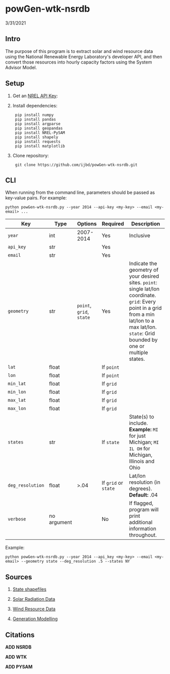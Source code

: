 # powGen-wtk-nsrdb
3/31/2021

## Intro
The purpose of this program is to extract solar and wind resource data using the National Renewable Energy Laboratory's developer API, and then convert those resources into hourly capacity factors using the System Advisor Model. 

## Setup
1. Get an [NREL API Key](https://developer.nrel.gov/signup/):

2. Install dependencies:

        pip install numpy
        pip install pandas
        pip install argparse
        pip install geopandas
        pip install NREL-PySAM
        pip install shapely
        pip install requests
        pip install matplotlib
        
3. Clone repository:

        git clone https://github.com/ijbd/powGen-wtk-nsrdb.git


## CLI

When running from the command line, parameters should be passed as key-value pairs. For example:

    python powGen-wtk-nsrdb.py --year 2014 --api-key <my-key> --email <my-email> ...

| Key   | Type | Options | Required | Description|
| ----- | ---- | --------| -------- | ---------- |
| `year`  | int  | 2007-2014| Yes     | Inclusive  |
| `api_key` | str |         | Yes     |            |
| `email`  | str  |         | Yes     |            |
| `geometry` | str | `point`, `grid`, `state` | Yes | Indicate the geometry of your desired sites. `point`: single lat/lon coordinate. `grid`: Every point in a grid from a min lat/lon to a max lat/lon. `state`: Grid bounded by one or multiple states.|
| `lat`   | float |         | If `point` |            |
| `lon`   | float |         | If `point` |            |
| `min_lat`   | float |         | If `grid` |            |
| `min_lon`   | float |         | If `grid` |            |
| `max_lat`   | float |         | If `grid` |            |
| `max_lon`   | float |         | If `grid` |            |
| `states`    | str |        | If `state` | State(s) to include. **Example:** `MI` for just Michigan; `MI IL OH` for Michigan, Illinois and Ohio |
| `deg_resolution` | float | >.04| If `grid` or `state` | Lat/lon resolution (in degrees). **Default:** .04 |
| `verbose` | no argument |      | No | If flagged, program will print additional information throughout. |

Example:

    python powGen-wtk-nsrdb.py --year 2014 --api_key <my-key> --email <my-email> --geometry state --deg_resolution .5 --states NY

## Sources
1. [State shapefiles](https://www.weather.gov/gis/USStates)

2. [Solar Radiation Data](https://nsrdb.nrel.gov/)

3. [Wind Resource Data](https://www.nrel.gov/grid/wind-toolkit.html)

4. [Generation Modelling](https://sam.nrel.gov/)

## Citations
**ADD NSRDB**

**ADD WTK**

**ADD PYSAM**


